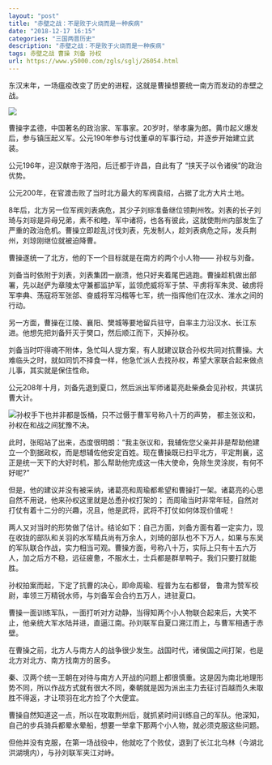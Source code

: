 ```yaml
---
layout: "post"
title: "赤壁之战：不是败于火烧而是一种疾病"
date: "2018-12-17 16:15"
categories: "三国两晋历史"
description: "赤壁之战：不是败于火烧而是一种疾病"
tags: 赤壁之战 曹操 刘备 孙权
url: https://www.y5000.com/zgls/sglj/26054.html
---
```






东汉末年，一场瘟疫改变了历史的进程，这就是曹操想要统一南方而发动的赤壁之战。

![](https://img.y5000.com/uploads/allimg/171022/13-1G022133045212.jpg)

曹操字孟德，中国著名的政治家、军事家。20岁时，举孝廉为郎。黄巾起义爆发后，参与镇压起义军。公元190年参与讨伐董卓的军事行动，并逐步开始建立武装。

公元196年，迎汉献帝于洛阳，后迁都于许昌，自此有了 “挟天子以令诸侯”的政治优势。

公元200年，在官渡击败了当时北方最大的军阀袁绍，占据了北方大片土地。

8年后，北方另一位军阀刘表病危，其少子刘琮准备继位领荆州牧。刘表的长子刘琦与刘琮是异母兄弟，素不和睦，军中诸将，也各有彼此，这就使荆州内部发生了严重的政治危机。曹操立即趁乱讨伐刘表，先发制人，趁刘表病危之际，发兵荆州，刘琼刚继位就被迫降曹。

曹操遂统一了北方，他的下一个目标就是在南方的两个小人物—— 孙权与刘备。

刘备当时依附于刘表，刘表集团一崩溃，他只好夹着尾巴逃跑。曹操趁机做出部署，先以赵俨为章陵太守兼都监护军，监领虎威将军于禁、平虏将军朱灵、破虏将军李典、荡寇将军张郃、奋威将军冯楷等七军，统一指挥他们在汉水、淮水之间的行动。

另一方面，曹操在江陵、襄阳、樊城等要地留兵驻守，自率主力沿汉水、长江东进。他想先把刘备歼灭于樊口，然后顺江而下，灭掉孙权。

刘备当时吓得魂不附体，急忙叫人提方案，有人就建议联合孙权共同对抗曹操。大难临头之时，就如同饥不择食一样，他急忙派人去找孙权，希望大家联合起来做点儿事，其实就是保住性命。

公元208年十月，刘备先退到夏口，然后派出军师诸葛亮赴柴桑会见孙权，共谋抗曹大计。

![](https://img.y5000.comfile:///C:%5CUsers%5CADMINI~1%5CAppData%5CLocal%5CTemp%5Cksohtml%5CwpsEE51.tmp.png)孙权手下也并非都是饭桶，只不过慑于曹军号称八十万的声势，
都主张议和，孙权在和战之间犹豫不决。

此时，张昭站了出来，态度很明朗：“我主张议和，我辅佐您父亲并非是帮助他建立一个割据政权，而是想辅佐他安定百姓。现在曹操既已扫平北方，平定荆襄，这正是统一天下的大好时机，那么帮助他完成这一伟大使命，免除生灵涂炭，有何不好呢?”

但是，他的建议并没有被采纳，诸葛亮和周瑜都希望和曹操打一架。诸葛亮的心思自然不用说，他来孙权这里就是怂恿孙权打架的；
而周瑜当时非常年轻，自然对打仗有着十二分的兴趣，况且，他是武将，武将不打仗如何体现价值呢！

两人又对当时的形势做了估计。结论如下：自己方面，刘备方面有着一定实力，现在收拢的部队和关羽的水军精兵尚有万余人，刘琦的部队也不下万人，如果与东吴的军队联合作战，实力相当可观。曹操方面，号称八十万，实际上只有十五六万人，加之后方不稳，远征疲惫，不服水土，士兵都是群旱鸭子。我们只要打就能胜。

孙权拍案而起，下定了抗曹的决心，即命周瑜、程普为左右都督， 鲁肃为赞军校尉，率领三万精锐水师，与刘备军会合约五万人，进驻夏口。

曹操一面训练军队，一面打听对方动静，当得知两个小人物联合起来后，大笑不止，他亲统大军水陆并进，直逼江南。孙刘联军自夏口溯江而上，与曹军相遇于赤壁。

在曹操之前，北方人与南方人的战争很少发生。战国时代，诸侯国之间打架，也是北方对北方、南方找南方的居多。

秦、汉两个统一王朝在对待与南方人开战的问题上都很慎重。这是因为南北地理形势不同，所以作战方式就有很大不同，秦朝就是因为派出主力去征讨百越而久未取胜不得返，才让项羽在北方捡了个大便宜。

曹操自然知道这一点，所以在攻取荆州后，就抓紧时间训练自己的军队。他深知，自己的步兵骑兵都晕水晕船，想要一举拿下那两个小人物，就必须克服这些问题。

但他并没有克服，在第一场战役中，他就吃了个败仗，退到了长江北乌林（今湖北洪湖境内），与孙刘联军夹江对峙。

